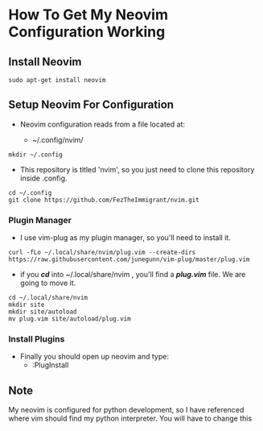 # How To Get My Neovim Configuration Working

## Install Neovim

```
sudo apt-get install neovim
```

## Setup Neovim For Configuration

- Neovim configuration reads from a file located at:

	- ~/.config/nvim/

```
mkdir ~/.config
```
- This repository is titled 'nvim', so you just need to clone this repository inside .config.

```
cd ~/.config
git clone https://github.com/FezTheImmigrant/nvim.git
```

### Plugin Manager

- I use vim-plug as my plugin manager, so you'll need to install it.

```
curl -fLo ~/.local/share/nvim/plug.vim --create-dirs     https://raw.githubusercontent.com/junegunn/vim-plug/master/plug.vim
```

- if you ***cd*** into ~/.local/share/nvim , you'll find a ***plug.vim*** file. We are going to move it.

```
cd ~/.local/share/nvim
mkdir site
mkdir site/autoload
mv plug.vim site/autoload/plug.vim
```
### Install Plugins

- Finally you should open up neovim and type:
	- :PlugInstall


## Note

My neovim is configured for python development, so I have referenced where vim should find my python interpreter. You will have to change this
